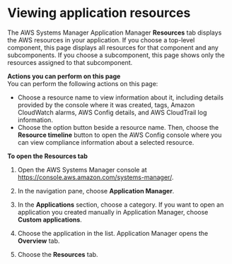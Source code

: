 # Viewing application resources<a name="application-manager-working-viewing-resources"></a>

The AWS Systems Manager Application Manager **Resources** tab displays the AWS resources in your application\. If you choose a top\-level component, this page displays all resources for that component and any subcomponents\. If you choose a subcomponent, this page shows only the resources assigned to that subcomponent\. 

**Actions you can perform on this page**  
You can perform the following actions on this page:
+ Choose a resource name to view information about it, including details provided by the console where it was created, tags, Amazon CloudWatch alarms, AWS Config details, and AWS CloudTrail log information\.
+ Choose the option button beside a resource name\. Then, choose the **Resource timeline** button to open the AWS Config console where you can view compliance information about a selected resource\. 

**To open the **Resources** tab**

1. Open the AWS Systems Manager console at [https://console\.aws\.amazon\.com/systems\-manager/](https://console.aws.amazon.com/systems-manager/)\.

1. In the navigation pane, choose **Application Manager**\.

1. In the **Applications** section, choose a category\. If you want to open an application you created manually in Application Manager, choose **Custom applications**\.

1. Choose the application in the list\. Application Manager opens the **Overview** tab\.

1. Choose the **Resources** tab\.